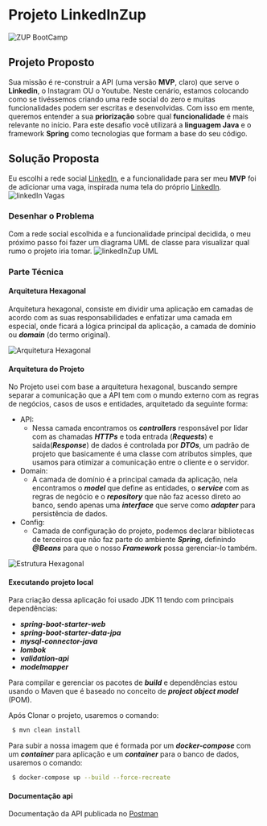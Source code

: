 # Projeto LinkedInZup
![ZUP BootCamp](https://d335luupugsy2.cloudfront.net/cms/files/83508/1595957285/$59eegztemcq)

## Projeto Proposto
Sua missão é re-construir a API (uma versão **MVP**, claro) que serve o **Linkedin**, o Instagram OU o Youtube.
Neste cenário, estamos colocando como se tivéssemos criando uma rede social do zero e muitas funcionalidades podem ser 
escritas e desenvolvidas. Com isso em mente, queremos entender a sua **priorização** sobre qual **funcionalidade** é mais 
relevante no início.
Para este desafio você utilizará a **linguagem Java** e o framework **Spring** como tecnologias que formam a base do
 seu código.
 
 ## Solução Proposta
 
 Eu escolhi a rede social [LinkedIn](https://www.linkedin.com/in/carloseduardojr/), e a funcionalidade para ser
  meu **MVP**  foi de adicionar uma vaga, inspirada numa tela do próprio [LinkedIn](https://www.linkedin.com/in/carloseduardojr/).
 ![linkedIn Vagas](https://i.ibb.co/0KT80D5/Linkend-In-Zup.png)
 
 ### Desenhar o Problema
Com a rede social escolhida e a funcionalidade principal decidida, o meu próximo passo foi fazer um diagrama UML de classe
para visualizar qual rumo o projeto iria tomar.
![linkedInZup UML](https://i.ibb.co/tBvxHrp/UMLLinked-In-Zup.png)

### Parte Técnica

#### Arquitetura Hexagonal
Arquitetura hexagonal, consiste em dividir uma aplicação em camadas de acordo com as suas responsabilidades e 
enfatizar uma camada em especial, onde ficará a lógica principal da aplicação, a camada de domínio ou ___domain___
(do termo original).

![Arquitetura Hexagonal](https://miro.medium.com/max/638/1*EJUMMag-_MvUP1GuDRJHEA.jpeg)

#### Arquitetura do Projeto
No Projeto usei com base a arquitetura hexagonal, buscando sempre separar a comunicação que a API tem com o mundo 
externo com as regras de negócios, casos de usos e entidades, arquitetado da seguinte forma:
* API:
    * Nessa camada encontramos os ___controllers___ responsável por lidar com as chamadas ___HTTPs___ e toda entrada
    (___Requests___) e saida(___Response___) de dados é controlada por ___DTOs___, um padrão de projeto que basicamente
     é uma classe com atributos simples, que usamos para otimizar a comunicação entre o cliente e o servidor.
* Domain:
    * A camada de domínio é a principal camada da aplicação, nela encontramos o ___model___ que define as entidades, o 
    ___service___ com as regras de negócio e o ___repository___ que não faz acesso direto ao banco, sendo apenas uma 
    ___interface___ que serve como ___adapter___ para persistência de dados.
* Config:
    * Camada de configuração do projeto, podemos declarar bibliotecas de terceiros que não faz parte do ambiente
    ___Spring___, definindo ___@Beans___ para que o nosso ___Framework___ possa gerenciar-lo também.


![Estrutura Hexagonal](https://i.ibb.co/Gc7gS1s/carbon-1.png)

#### Executando projeto local
Para criação dessa aplicação foi usado JDK 11 tendo com principais dependências:
* ___spring-boot-starter-web___
* ___spring-boot-starter-data-jpa___
* ___mysql-connector-java___
* ___lombok___
* ___validation-api___
* ___modelmapper___

Para compilar e gerenciar os pacotes de ___build___ e dependências estou usando o Maven que é baseado no conceito de ___project 
object model___ (POM).

Após Clonar o projeto, usaremos o comando: 
```sh
 $ mvn clean install
```
Para subir a nossa imagem que é formada por um ___docker-compose___ com um ___container___ para aplicação e um ___container___ para
o banco de dados, usaremos o comando:
```sh
 $ docker-compose up --build --force-recreate
```

#### Documentação api

Documentação da API publicada no [Postman](https://documenter.getpostman.com/view/8166550/TVCcXpSt) 

 

